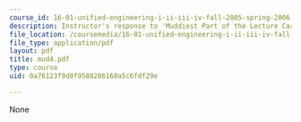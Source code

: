 ```yaml
---
course_id: 16-01-unified-engineering-i-ii-iii-iv-fall-2005-spring-2006
description: Instructor's response to 'Muddiest Part of the Lecture Cards'.
file_location: /coursemedia/16-01-unified-engineering-i-ii-iii-iv-fall-2005-spring-2006/0a76123f9d0f9588286168a5c6fdf29e_mud4.pdf
file_type: application/pdf
layout: pdf
title: mud4.pdf
type: course
uid: 0a76123f9d0f9588286168a5c6fdf29e

---
```

None